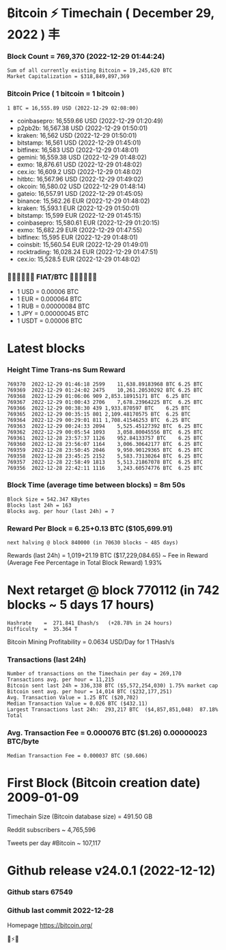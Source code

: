 # ₿itcoin ⚡ Timechain ( December 29, 2022 ) 丰
### Block Count	= 769,370 (2022-12-29 01:44:24)
    Sum of all currently existing Bitcoin = 19,245,620 BTC
    Market Capitalization = $318,849,897,369
### Bitcoin Price ( 1 bitcoin = 1 bitcoin )
	1 BTC = 16,555.89 USD (2022-12-29 02:08:00)
- coinbasepro: 16,559.66 USD (2022-12-29 01:20:49)
- p2pb2b: 16,567.38 USD (2022-12-29 01:50:01)
- kraken: 16,562 USD (2022-12-29 01:50:01)
- bitstamp: 16,561 USD (2022-12-29 01:45:01)
- bitfinex: 16,583 USD (2022-12-29 01:48:01)
- gemini: 16,559.38 USD (2022-12-29 01:48:02)
- exmo: 18,876.61 USD (2022-12-29 01:48:02)
- cex.io: 16,609.2 USD (2022-12-29 01:48:02)
- hitbtc: 16,567.96 USD (2022-12-29 01:49:02)
- okcoin: 16,580.02 USD (2022-12-29 01:48:14)
- gateio: 16,557.91 USD (2022-12-29 01:45:05)
- binance: 15,562.26 EUR (2022-12-29 01:48:02)
- kraken: 15,593.1 EUR (2022-12-29 01:50:01)
- bitstamp: 15,599 EUR (2022-12-29 01:45:15)
- coinbasepro: 15,580.61 EUR (2022-12-29 01:20:15)
- exmo: 15,682.29 EUR (2022-12-29 01:47:55)
- bitfinex: 15,595 EUR (2022-12-29 01:48:01)
- coinsbit: 15,560.54 EUR (2022-12-29 01:49:01)
- rocktrading: 16,028.24 EUR (2022-12-29 01:47:51)
- cex.io: 15,528.5 EUR (2022-12-29 01:48:02)
### 💱💶💵💷💴💱 FIAT/BTC 💱💴💷💵💶💱
- 1 USD = 0.00006 BTC
- 1 EUR = 0.000064 BTC
- 1 RUB = 0.00000084 BTC
- 1 JPY = 0.00000045 BTC
- 1 USDT = 0.00006 BTC
# Latest blocks
### Height	Time	Trans-ns	Sum	Reward
    769370	2022-12-29 01:46:18	2599	11,638.89183968 BTC	6.25 BTC
    769369	2022-12-29 01:24:02	2475	10,261.20530292 BTC	6.25 BTC
    769368	2022-12-29 01:06:06	909	2,853.18915171 BTC	6.25 BTC
    769367	2022-12-29 01:00:43	2706	7,678.23964225 BTC	6.25 BTC
    769366	2022-12-29 00:38:30	439	1,933.870597 BTC	6.25 BTC
    769365	2022-12-29 00:35:15	801	2,109.48170575 BTC	6.25 BTC
    769364	2022-12-29 00:29:01	811	1,708.41546253 BTC	6.25 BTC
    769363	2022-12-29 00:24:33	2094	5,525.45127392 BTC	6.25 BTC
    769362	2022-12-29 00:05:54	1093	3,058.80045556 BTC	6.25 BTC
    769361	2022-12-28 23:57:37	1126	952.84133757 BTC	6.25 BTC
    769360	2022-12-28 23:56:07	1164	3,006.30642177 BTC	6.25 BTC
    769359	2022-12-28 23:50:45	2046	9,950.90129365 BTC	6.25 BTC
    769358	2022-12-28 23:45:25	2152	5,583.73130264 BTC	6.25 BTC
    769357	2022-12-28 22:58:49	1813	5,513.21867078 BTC	6.25 BTC
    769356	2022-12-28 22:42:11	1116	3,243.60574776 BTC	6.25 BTC
### Block Time (average time between blocks) = 8m 50s
    Block Size = 542.347 KBytes
    Blocks last 24h = 163
    Blocks avg. per hour (last 24h) = 7
### Reward Per Block = 6.25+0.13 BTC ($105,699.91)
    next halving @ block 840000 (in 70630 blocks ~ 485 days)
Rewards (last 24h) = 1,019+21.19 BTC ($17,229,084.65) ~ Fee in Reward (Average Fee Percentage in Total Block Reward)	1.93%
# Next retarget @ block 770112 (in 742 blocks ~ 5 days 17 hours)
    Hashrate    =  271.841 Ehash/s   (+28.78% in 24 hours)
    Difficulty  =  35.364 T 
Bitcoin Mining Profitability = 0.0634 USD/Day for 1 THash/s
### Transactions (last 24h)
    Number of transactions on the Timechain per day = 269,170
    Transactions avg. per hour = 11,215
    Bitcoin sent last 24h = 336,338 BTC ($5,572,254,030) 1.75% market cap
    Bitcoin sent avg. per hour = 14,014 BTC ($232,177,251)
    Avg. Transaction Value = 1.25 BTC ($20,702)
    Median Transaction Value = 0.026 BTC ($432.11)
    Largest Transactions last 24h:  293,217 BTC  ($4,857,851,048)  87.18% Total
### Avg. Transaction Fee = 0.000076 BTC ($1.26) 0.00000023 BTC/byte
    Median Transaction Fee = 0.000037 BTC ($0.606)
# First Block (Bitcoin creation date)	2009-01-09
Timechain Size (Bitcoin database size)	=  491.50 GB

Reddit subscribers	~  4,765,596

Tweets per day #Bitcoin	~  107,117
# Github release	v24.0.1 (2022-12-12)
### Github stars	67549
### Github last commit	2022-12-28

Homepage	https://bitcoin.org/

💙⚡💜
